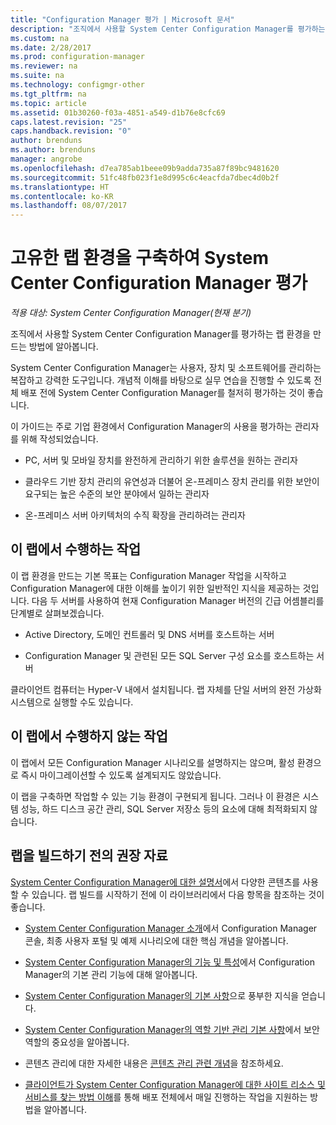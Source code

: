 ```yaml
---
title: "Configuration Manager 평가 | Microsoft 문서"
description: "조직에서 사용할 System Center Configuration Manager를 평가하는 랩 환경을 만듭니다."
ms.custom: na
ms.date: 2/28/2017
ms.prod: configuration-manager
ms.reviewer: na
ms.suite: na
ms.technology: configmgr-other
ms.tgt_pltfrm: na
ms.topic: article
ms.assetid: 01b30260-f03a-4851-a549-d1b76e8cfc69
caps.latest.revision: "25"
caps.handback.revision: "0"
author: brenduns
ms.author: brenduns
manager: angrobe
ms.openlocfilehash: d7ea785ab1beee09b9adda735a87f89bc9481620
ms.sourcegitcommit: 51fc48fb023f1e8d995c6c4eacfda7dbec4d0b2f
ms.translationtype: HT
ms.contentlocale: ko-KR
ms.lasthandoff: 08/07/2017
---
```

# <a name="evaluate-system-center-configuration-manager-by-building-your-own-lab-environment"></a>고유한 랩 환경을 구축하여 System Center Configuration Manager 평가

*적용 대상: System Center Configuration Manager(현재 분기)*

 조직에서 사용할 System Center Configuration Manager를 평가하는 랩 환경을 만드는 방법에 알아봅니다.  

 System Center Configuration Manager는 사용자, 장치 및 소프트웨어를 관리하는 복잡하고 강력한 도구입니다. 개념적 이해를 바탕으로 실무 연습을 진행할 수 있도록 전체 배포 전에 System Center Configuration Manager를 철저히 평가하는 것이 좋습니다.  

 이 가이드는 주로 기업 환경에서 Configuration Manager의 사용을 평가하는 관리자를 위해 작성되었습니다.  

-   PC, 서버 및 모바일 장치를 완전하게 관리하기 위한 솔루션을 원하는 관리자  

-   클라우드 기반 장치 관리의 유연성과 더불어 온-프레미스 장치 관리를 위한 보안이 요구되는 높은 수준의 보안 분야에서 일하는 관리자  

-   온-프레미스 서버 아키텍처의 수직 확장을 관리하려는 관리자  

## <a name="what-this-lab-does"></a>이 랩에서 수행하는 작업  
 이 랩 환경을 만드는 기본 목표는 Configuration Manager 작업을 시작하고 Configuration Manager에 대한 이해를 높이기 위한 일반적인 지식을 제공하는 것입니다. 다음 두 서버를 사용하여 현재 Configuration Manager 버전의 긴급 어셈블리를 단계별로 살펴보겠습니다.  

-   Active Directory, 도메인 컨트롤러 및 DNS 서버를 호스트하는 서버  

-   Configuration Manager 및 관련된 모든 SQL Server 구성 요소를 호스트하는 서버  

클라이언트 컴퓨터는 Hyper-V 내에서 설치됩니다. 랩 자체를 단일 서버의 완전 가상화 시스템으로 실행할 수도 있습니다.  

## <a name="what-this-lab-does-not-do"></a>이 랩에서 수행하지 않는 작업  
 이 랩에서 모든 Configuration Manager 시나리오를 설명하지는 않으며, 활성 환경으로 즉시 마이그레이션할 수 있도록 설계되지도 않았습니다.  

 이 랩을 구축하면 작업할 수 있는 기능 환경이 구현되게 됩니다. 그러나 이 환경은 시스템 성능, 하드 디스크 공간 관리, SQL Server 저장소 등의 요소에 대해 최적화되지 않습니다.  

##  <a name="BKMK_EvalRec"></a> 랩을 빌드하기 전의 권장 자료  
 [System Center Configuration Manager에 대한 설명서](http://docs.microsoft.com/sccm/)에서 다양한 콘텐츠를 사용할 수 있습니다. 랩 빌드를 시작하기 전에 이 라이브러리에서 다음 항목을 참조하는 것이 좋습니다.  

-   [System Center Configuration Manager 소개](../../core/understand/introduction.md)에서 Configuration Manager 콘솔, 최종 사용자 포털 및 예제 시나리오에 대한 핵심 개념을 알아봅니다.  

-   [System Center Configuration Manager의 기능 및 특성](../../core/plan-design/changes/features-and-capabilities.md)에서 Configuration Manager의 기본 관리 기능에 대해 알아봅니다.  

-   [System Center Configuration Manager의 기본 사항](../../core/understand/fundamentals.md)으로 풍부한 지식을 얻습니다.  

-   [System Center Configuration Manager의 역할 기반 관리 기본 사항](../../core/understand/fundamentals-of-role-based-administration.md)에서 보안 역할의 중요성을 알아봅니다.  

-   콘텐츠 관리에 대한 자세한 내용은 [콘텐츠 관리 관련 개념](../../core/plan-design/hierarchy/fundamental-concepts-for-content-management.md)을 참조하세요.  

-   [클라이언트가 System Center Configuration Manager에 대한 사이트 리소스 및 서비스를 찾는 방법 이해](../../core/plan-design/hierarchy/understand-how-clients-find-site-resources-and-services.md)를 통해 배포 전체에서 매일 진행하는 작업을 지원하는 방법을 알아봅니다.  
